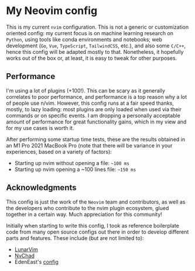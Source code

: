 # My Neovim config

This is my current `nvim` configuration. This is not a generic or customization oriented config: my current focus is on machine learning research on `Python`, using tools like conda environments and notebooks; web development (`Go`, `Vue`, `TypeScript`, `TailwindCSS`, etc.), and also some `C/C++`, hence this config will be adapted mostly to that. Nonetheless, it hopefully works out of the box or, at least, it is easy to tweak for other purposes.

## Performance

I'm using a lot of plugins (+100!). This can be scary as it generally correlates to poor performance, and performance is a top reason why a lot of people use n/vim. However, this config runs at a fair speed thanks, mostly, to lazy loading: most plugins are only loaded when used via their commands or on specific events. I am dropping a personally acceptable amount of performance for great functionality gains, which in my view and for my use cases is worth it.

After performing some startup time tests, these are the results obtained in an M1 Pro 2021 MacBook Pro (note that there will be variance in your experiences, based on a variety of factors):

- Starting up nvim without opening a file: `~100 ms`
- Starting up nvim opening a ~100 lines file: `~150 ms`

## Acknowledgments

This config is just the work of the `Neovim` team and contributors, as well as the developers who contribute to the nvim plugin ecosystem, glued together in a certain way. Much appreciation for this community!

Initially when starting to write this config, I took as reference boilerplate code from many open source configs out there in order to develop different parts and features. These include (but are not limited to):

- [LunarVim](https://github.com/LunarVim/LunarVim)
- [NvChad](https://github.com/NvChad/NvChad)
- EdenEast's [config](https://github.com/EdenEast/nyx/tree/8a9819e4ea11193434b2366b9f1d65ed3a4661f3/config/.config/nvim)
